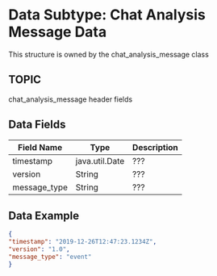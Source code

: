 # Data Subtype: Chat Analysis Message Data
This structure is owned by the chat_analysis_message class


## TOPIC

chat_analysis_message header fields

## Data Fields

| Field Name | Type | Description
| --- | --- | --- |
| timestamp | java.util.Date | ???
| version | String | ???
| message_type | String | ???


## Data Example
```json
{
"timestamp": "2019-12-26T12:47:23.1234Z",
"version": "1.0",
"message_type": "event"
}
```
